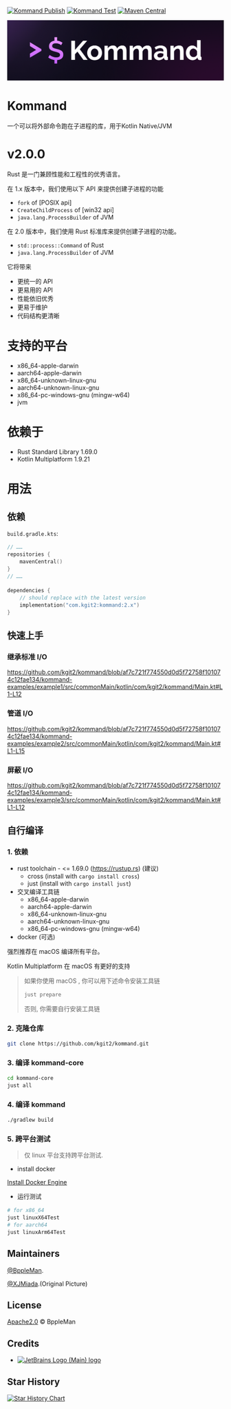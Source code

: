 [![Kommand Publish](https://github.com/kgit2/kommand/actions/workflows/gradle-publish.yml/badge.svg?branch=main)](https://github.com/kgit2/kommand/actions/workflows/gradle-publish.yml)
[![Kommand Test](https://github.com/kgit2/kommand/actions/workflows/gradle.yml/badge.svg?branch=test)](https://github.com/kgit2/kommand/actions/workflows/gradle.yml)
[![Maven Central](https://maven-badges.herokuapp.com/maven-central/com.kgit2/kommand/badge.svg)](https://maven-badges.herokuapp.com/maven-central/com.kgit2/kommand)

![logo](https://raw.githubusercontent.com/floater-git/Artist/main/kommand/logo.png)

# Kommand

一个可以将外部命令跑在子进程的库，用于Kotlin Native/JVM

# v2.0.0

Rust 是一门兼顾性能和工程性的优秀语言。

在 1.x 版本中，我们使用以下 API 来提供创建子进程的功能

- `fork` of [POSIX api]
- `CreateChildProcess` of [win32 api]
- `java.lang.ProcessBuilder` of JVM

在 2.0 版本中，我们使用 Rust 标准库来提供创建子进程的功能。

- `std::process::Command` of Rust
- `java.lang.ProcessBuilder` of JVM

它将带来

- 更统一的 API
- 更易用的 API
- 性能依旧优秀
- 更易于维护
- 代码结构更清晰

# 支持的平台

- x86_64-apple-darwin
- aarch64-apple-darwin
- x86_64-unknown-linux-gnu
- aarch64-unknown-linux-gnu
- x86_64-pc-windows-gnu (mingw-w64)
- jvm

# 依赖于

- Rust Standard Library 1.69.0
- Kotlin Multiplatform 1.9.21

# 用法

## 依赖

`build.gradle.kts`:

```kotlin
// ……
repositories {
    mavenCentral()
}
// ……

dependencies {
    // should replace with the latest version
    implementation("com.kgit2:kommand:2.x")
}

```

## 快速上手

### 继承标准 I/O

https://github.com/kgit2/kommand/blob/af7c721f774550d0d5f72758f101074c12fae134/kommand-examples/example1/src/commonMain/kotlin/com/kgit2/kommand/Main.kt#L1-L12


### 管道 I/O

https://github.com/kgit2/kommand/blob/af7c721f774550d0d5f72758f101074c12fae134/kommand-examples/example2/src/commonMain/kotlin/com/kgit2/kommand/Main.kt#L1-L15


### 屏蔽 I/O

https://github.com/kgit2/kommand/blob/af7c721f774550d0d5f72758f101074c12fae134/kommand-examples/example3/src/commonMain/kotlin/com/kgit2/kommand/Main.kt#L1-L12


## 自行编译

### 1. 依赖

- rust toolchain - <= 1.69.0 (https://rustup.rs) (建议)
    - cross (install with `cargo install cross`)
    - just (install with `cargo install just`)
- 交叉编译工具链
    - x86_64-apple-darwin
    - aarch64-apple-darwin
    - x86_64-unknown-linux-gnu
    - aarch64-unknown-linux-gnu
    - x86_64-pc-windows-gnu (mingw-w64)
- docker (可选)

强烈推荐在 macOS 编译所有平台。

Kotlin Multiplatform 在 macOS 有更好的支持

> 如果你使用 macOS , 你可以用下述命令安装工具链
> ```bash
> just prepare
> ```
> 否则, 你需要自行安装工具链

### 2. 克隆仓库

```bash
git clone https://github.com/kgit2/kommand.git
```
### 3. 编译 kommand-core

```bash
cd kommand-core
just all
```

### 4. 编译 kommand

```bash
./gradlew build
```

### 5. 跨平台测试

> 仅 linux 平台支持跨平台测试.

* install docker

[Install Docker Engine](https://docs.docker.com/engine/install/)

* 运行测试

```bash
# for x86_64
just linuxX64Test
# for aarch64
just linuxArm64Test
```

## Maintainers

[@BppleMan](https://github.com/BppleMan).

[@XJMiada](https://github.com/XJMiada).(Original Picture)

## License

[Apache2.0](LICENSE) © BppleMan

## Credits

- [![JetBrains Logo (Main) logo](https://resources.jetbrains.com/storage/products/company/brand/logos/jb_beam.svg)](https://jb.gg/OpenSourceSupport)

## Star History

[![Star History Chart](https://api.star-history.com/svg?repos=kgit2/kommand&type=Date&theme=dark)](https://star-history.com/#kgit2/kommand&Date)
